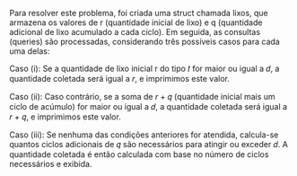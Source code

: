 Para resolver este problema, foi criada uma struct chamada lixos, que armazena os valores de r (quantidade inicial de lixo) e q (quantidade adicional de lixo acumulado a cada ciclo). Em seguida, as consultas (queries) são processadas, considerando três possíveis casos para cada uma delas:

Caso (i): Se a quantidade de lixo inicial r do tipo 𝑡 for maior ou igual a 𝑑, a quantidade coletada será igual a 𝑟, e imprimimos este valor.


Caso (ii): Caso contrário, se a soma de 𝑟 + 𝑞 (quantidade inicial mais um ciclo de acúmulo) for maior ou igual a 𝑑, a quantidade coletada será igual a 𝑟 + 𝑞, e imprimimos este valor.


Caso (iii): Se nenhuma das condições anteriores for atendida, calcula-se quantos ciclos adicionais de 𝑞 são necessários para atingir ou exceder 𝑑. A quantidade coletada é então calculada com base no número de ciclos necessários e exibida.